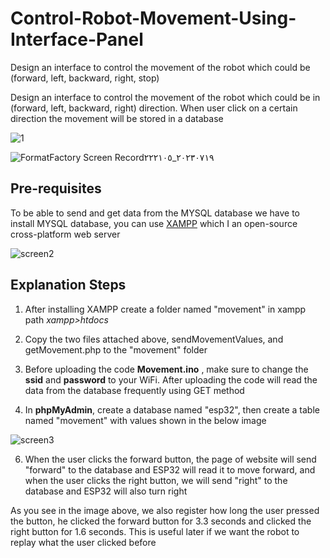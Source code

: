 # Control-Robot-Movement-Using-Interface-Panel
Design an interface to control the movement of the robot which could be (forward, left, backward, right, stop)

Design an interface to control the movement of the robot which could be in (forward, left, backward, right) direction. When user click on a certain direction the movement will be stored in a database

![1](https://github.com/ya77ya/Control-Robot-Movement-Using-Interface-Panel/assets/90250848/2c5afb7c-9e02-429b-9644-107bcb7ee800)


![FormatFactory Screen Record٢٠٢٣٠٧١٩_٢٢٢١٠٥](https://github.com/ya77ya/Control-Robot-Movement-Using-Interface-Panel/assets/90250848/5dd580be-ae9e-4940-ad19-dc6a211238f2)



## Pre-requisites
 To be able to send and get data from the MYSQL database we have to install MYSQL database, you can use [XAMPP](https://www.apachefriends.org/) which I an open-source cross-platform web server
 
 ![screen2](https://github.com/ya77ya/Control-Robot-Movement-Using-Interface-Panel/assets/90250848/f86eab8d-f942-47b4-9f56-5852c7c035c5)

 
 ## Explanation Steps
 1. After installing XAMPP create a folder named "movement" in xampp path *xampp>htdocs*
 
 2. Copy the two files attached above, sendMovementValues, and getMovement.php to the "movement" folder
 

4. Before uploading the code **Movement.ino** , make sure to change the **ssid** and **password** to your WiFi. After uploading the code will read the data from the database frequently using GET method

5. In **phpMyAdmin**, create a database named "esp32", then create a table named "movement" with values shown in the below image

![screen3](https://github.com/ya77ya/Control-Robot-Movement-Using-Interface-Panel/assets/90250848/f2701a1d-479f-4c60-ac29-eaa63f787b56)


6. When the user clicks the forward button, the page of website will send "forward" to the database and ESP32 will read it to move forward, and when the user clicks the right button, we will send "right" to the database and ESP32 will also turn right

As you see in the image above, we also register how long the user pressed the button, he clicked the forward button for 3.3 seconds and clicked the right button for 1.6 seconds. This is useful later if we want the robot to replay what the user clicked before


